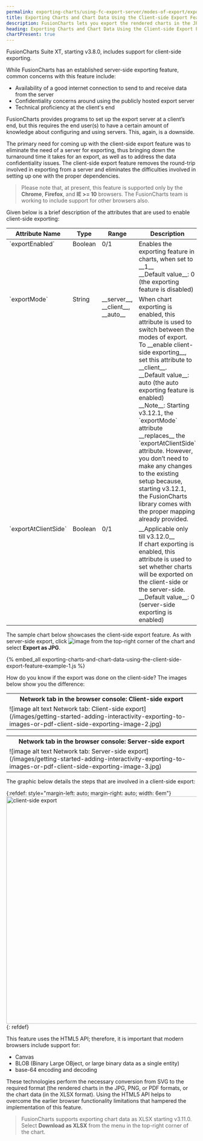 ```yaml
---
permalink: exporting-charts/using-fc-export-server/modes-of-export/exporting-charts-and-chart-data-using-the-client-side-export-feature.html
title: Exporting Charts and Chart Data Using the Client-side Export Feature | FusionCharts
description: FusionCharts lets you export the rendered charts in the JPG, PNG, SVG, and PDF formats.
heading: Exporting Charts and Chart Data Using the Client-side Export Feature
chartPresent: true
---
```


FusionCharts Suite XT, starting v3.8.0, includes support for client-side exporting.

While FusionCharts has an established server-side exporting feature, common concerns with this feature include:

- Availability of a good internet connection to send to and receive data from the server
- Confidentiality concerns around using the publicly hosted export server
- Technical proficiency at the client's end

FusionCharts provides programs to set up the export server at a client’s end, but this requires the end user(s) to have a certain amount of knowledge about configuring and using servers. This, again, is a downside.

The primary need for coming up with the client-side export feature was to eliminate the need of a server for exporting, thus bringing down the turnaround time it takes for an export, as well as to address the data confidentiality issues. The client-side export feature removes the round-trip involved in exporting from a server and eliminates the difficulties involved in setting up one with the proper dependencies.

> Please note that, at present, this feature is supported only by the **Chrome**, **Firefox**, and **IE >= 10** browsers. The FusionCharts team is working to include support for other browsers also.

</p>

Given below is a brief description of the attributes that are used to enable client-side exporting:

<table width="100%" border="0" class="table" cellpadding="2" cellspacing="2">
	<thead>
		<tr>
			<th width="25%" valign="top" class="header"> Attribute Name </th>
			<th width="25%" valign="top" class="header"> Type </th>
			<th width="25%" valign="top" class="header"> Range </th>
			<th width="25%" valign="top" class="header"> Description </th>
		</tr>
	</thead>
	<tbody>
		<tr> 
			<td valign="top" class="code"> `exportEnabled` </td>
			<td valign="top" class="code"> Boolean </td>
			<td valign="top" class="code"> 0/1 </td>
			<td valign="top" class="code"> Enables the exporting feature in charts, when set to __1__ <br> __Default value__: 0 (the exporting feature is disabled) </td>
		</tr>
		<tr> 
			<td valign="top" class="code"> `exportMode` </td>
			<td valign="top" class="code"> String </td>
			<td valign="top" class="code"> __server__, __client__, __auto__ </td>
			<td valign="top" class="code"> When chart exporting is enabled, this attribute is used to switch between the modes of export. <br> To __enable client-side exporting__, set this attribute to __client__. <br> __Default value__: auto (the auto exporting feature is enabled) <br> __Note__: Starting v3.12.1, the `exportMode` attribute __replaces__ the `exportAtClientSide` attribute. However, you don’t need to make any changes to the existing setup because, starting v3.12.1, the FusionCharts library comes with the proper mapping already provided. </td>
		</tr>
		<tr> 
			<td valign="top" class="code"> `exportAtClientSide` </td>
			<td valign="top" class="code"> Boolean </td>
			<td valign="top" class="code"> 0/1 </td>
			<td valign="top" class="code"> __Applicable only till v3.12.0__ <br> If chart exporting is enabled, this attribute is used to set whether charts will be exported on the client-side or the server-side. <br> __Default value__: 0 (server-side exporting is enabled) </td>
		</tr>
	</tbody>
</table>

The sample chart below showcases the client-side export feature. As with server-side export, click <span> ![image](/images/exporting-as-image-and-pdf-export-button.jpg) </span> from the top-right corner of the chart and select **Export as JPG**.

{% embed_all exporting-charts-and-chart-data-using-the-client-side-export-feature-example-1.js %}

How do you know if the export was done on the client-side? The images below show you the difference:

<table>
	<tr>
		<th> <center> Network tab in the browser console: Client-side export </center> </th>		
	</tr>
	<tr>
		<td> <span> ![image alt text Network tab: Client-side export](/images/getting-started-adding-interactivity-exporting-to-images-or-pdf-client-side-exporting-image-2.jpg) </span></td>
	</tr>
</table>

<table>
	<tr>
		<th> <center> Network tab in the browser console: Server-side export </center> </th>		
	</tr>
	<tr>
		<td> <span> ![image alt text Network tab: Server-side export](/images/getting-started-adding-interactivity-exporting-to-images-or-pdf-client-side-exporting-image-3.jpg) </span> </td>
	</tr>
</table>

The graphic below details the steps that are involved in a client-side export:

{:refdef: style="margin-left: auto; margin-right: auto; width: 6em"}
<img src="{% site.BASE_URL %}/images/exporting-to-images-or-pdf-client-side-exporting-steps.png" width="auto" height="600" alt="client-side export">
{: refdef}

This feature uses the HTML5 API; therefore, it is important that modern browsers include support for:

- Canvas
- BLOB (Binary Large OBject, or large binary data as a single entity)
- base-64 encoding and decoding

These technologies perform the necessary conversion from SVG to the required format (the rendered charts in the JPG, PNG, or PDF formats, or the chart data (in the XLSX format). Using the HTML5 API helps to overcome the earlier browser functionality limitations that hampered the implementation of this feature.

> FusionCharts supports exporting chart data as XLSX starting v3.11.0. Select **Download as XLSX** from the menu in the top-right corner of the chart. </p>
